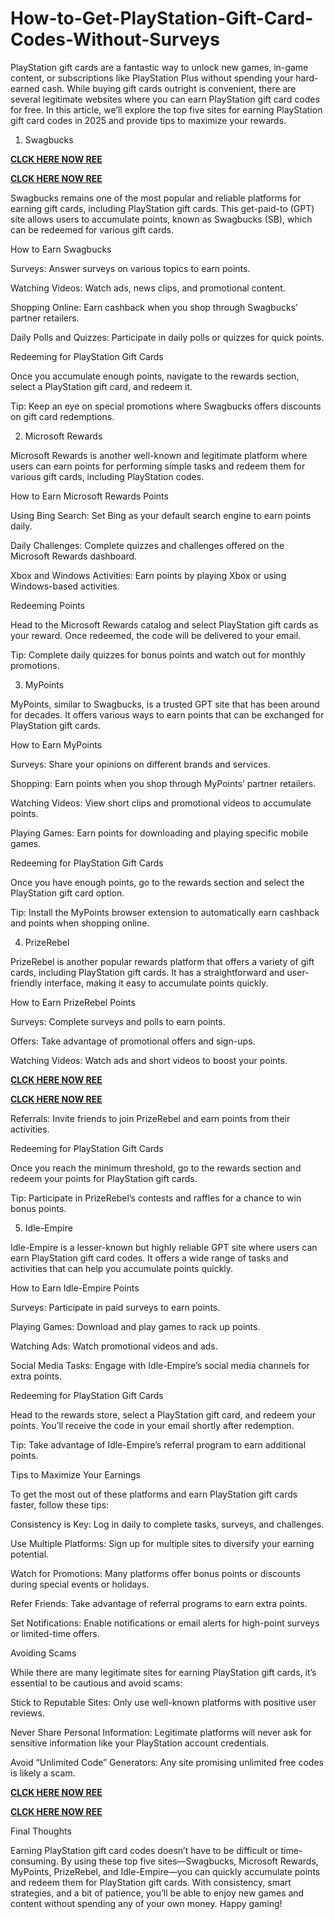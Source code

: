 # How-to-Get-PlayStation-Gift-Card-Codes-Without-Surveys
PlayStation gift cards are a fantastic way to unlock new games, in-game content, or subscriptions like PlayStation Plus without spending your hard-earned cash. While buying gift cards outright is convenient, there are several legitimate websites where you can earn PlayStation gift card codes for free. In this article, we’ll explore the top five sites for earning PlayStation gift card codes in 2025 and provide tips to maximize your rewards.

1. Swagbucks

**[CLCK HERE NOW REE](https://tinyurl.com/pnsgiftcads)**

**[CLCK HERE NOW REE](https://tinyurl.com/pnsgiftcads)**

Swagbucks remains one of the most popular and reliable platforms for earning gift cards, including PlayStation gift cards. This get-paid-to (GPT) site allows users to accumulate points, known as Swagbucks (SB), which can be redeemed for various gift cards.

How to Earn Swagbucks

Surveys: Answer surveys on various topics to earn points.

Watching Videos: Watch ads, news clips, and promotional content.

Shopping Online: Earn cashback when you shop through Swagbucks’ partner retailers.

Daily Polls and Quizzes: Participate in daily polls or quizzes for quick points.

Redeeming for PlayStation Gift Cards

Once you accumulate enough points, navigate to the rewards section, select a PlayStation gift card, and redeem it.

Tip: Keep an eye on special promotions where Swagbucks offers discounts on gift card redemptions.

2. Microsoft Rewards

Microsoft Rewards is another well-known and legitimate platform where users can earn points for performing simple tasks and redeem them for various gift cards, including PlayStation codes.

How to Earn Microsoft Rewards Points

Using Bing Search: Set Bing as your default search engine to earn points daily.

Daily Challenges: Complete quizzes and challenges offered on the Microsoft Rewards dashboard.

Xbox and Windows Activities: Earn points by playing Xbox or using Windows-based activities.

Redeeming Points

Head to the Microsoft Rewards catalog and select PlayStation gift cards as your reward. Once redeemed, the code will be delivered to your email.

Tip: Complete daily quizzes for bonus points and watch out for monthly promotions.

3. MyPoints

MyPoints, similar to Swagbucks, is a trusted GPT site that has been around for decades. It offers various ways to earn points that can be exchanged for PlayStation gift cards.

How to Earn MyPoints

Surveys: Share your opinions on different brands and services.

Shopping: Earn points when you shop through MyPoints’ partner retailers.

Watching Videos: View short clips and promotional videos to accumulate points.

Playing Games: Earn points for downloading and playing specific mobile games.

Redeeming for PlayStation Gift Cards

Once you have enough points, go to the rewards section and select the PlayStation gift card option.

Tip: Install the MyPoints browser extension to automatically earn cashback and points when shopping online.

4. PrizeRebel

PrizeRebel is another popular rewards platform that offers a variety of gift cards, including PlayStation gift cards. It has a straightforward and user-friendly interface, making it easy to accumulate points quickly.

How to Earn PrizeRebel Points

Surveys: Complete surveys and polls to earn points.

Offers: Take advantage of promotional offers and sign-ups.

Watching Videos: Watch ads and short videos to boost your points.

**[CLCK HERE NOW REE](https://tinyurl.com/pnsgiftcads)**

**[CLCK HERE NOW REE](https://tinyurl.com/pnsgiftcads)**

Referrals: Invite friends to join PrizeRebel and earn points from their activities.

Redeeming for PlayStation Gift Cards

Once you reach the minimum threshold, go to the rewards section and redeem your points for PlayStation gift cards.

Tip: Participate in PrizeRebel’s contests and raffles for a chance to win bonus points.

5. Idle-Empire

Idle-Empire is a lesser-known but highly reliable GPT site where users can earn PlayStation gift card codes. It offers a wide range of tasks and activities that can help you accumulate points quickly.

How to Earn Idle-Empire Points

Surveys: Participate in paid surveys to earn points.

Playing Games: Download and play games to rack up points.

Watching Ads: Watch promotional videos and ads.

Social Media Tasks: Engage with Idle-Empire’s social media channels for extra points.

Redeeming for PlayStation Gift Cards

Head to the rewards store, select a PlayStation gift card, and redeem your points. You’ll receive the code in your email shortly after redemption.

Tip: Take advantage of Idle-Empire’s referral program to earn additional points.

Tips to Maximize Your Earnings

To get the most out of these platforms and earn PlayStation gift cards faster, follow these tips:

Consistency is Key: Log in daily to complete tasks, surveys, and challenges.

Use Multiple Platforms: Sign up for multiple sites to diversify your earning potential.

Watch for Promotions: Many platforms offer bonus points or discounts during special events or holidays.

Refer Friends: Take advantage of referral programs to earn extra points.

Set Notifications: Enable notifications or email alerts for high-point surveys or limited-time offers.

Avoiding Scams

While there are many legitimate sites for earning PlayStation gift cards, it’s essential to be cautious and avoid scams:

Stick to Reputable Sites: Only use well-known platforms with positive user reviews.

Never Share Personal Information: Legitimate platforms will never ask for sensitive information like your PlayStation account credentials.

Avoid “Unlimited Code” Generators: Any site promising unlimited free codes is likely a scam.

**[CLCK HERE NOW REE](https://tinyurl.com/pnsgiftcads)**

**[CLCK HERE NOW REE](https://tinyurl.com/pnsgiftcads)**

Final Thoughts

Earning PlayStation gift card codes doesn’t have to be difficult or time-consuming. By using these top five sites—Swagbucks, Microsoft Rewards, MyPoints, PrizeRebel, and Idle-Empire—you can quickly accumulate points and redeem them for PlayStation gift cards. With consistency, smart strategies, and a bit of patience, you’ll be able to enjoy new games and content without spending any of your own money. Happy gaming!
